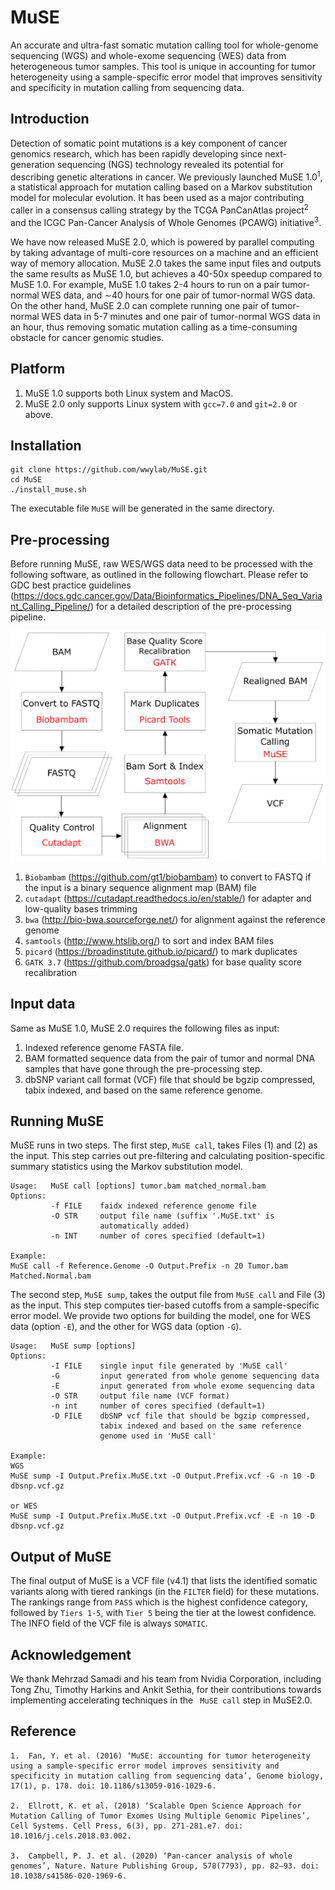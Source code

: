 # MuSE

An accurate and ultra-fast somatic mutation calling tool for whole-genome sequencing (WGS) and whole-exome sequencing (WES) data from heterogeneous tumor samples. This tool is unique in accounting for tumor heterogeneity using a sample-specific error model that improves sensitivity and specificity in mutation calling from sequencing data.

## Introduction

Detection of somatic point mutations is a key component of cancer genomics research, which has been rapidly developing since next-generation sequencing (NGS) technology revealed its potential for describing genetic alterations in cancer. We previously launched MuSE 1.0<sup>1</sup>, a statistical approach for mutation calling based on a Markov substitution model for molecular evolution. It has been used as a major contributing caller in a consensus calling strategy by the TCGA PanCanAtlas project<sup>2</sup> and the ICGC Pan-Cancer Analysis of Whole Genomes (PCAWG) initiative<sup>3</sup>.

We have now released MuSE 2.0, which is powered by parallel computing by taking advantage of multi-core resources on a machine and an efficient way of memory allocation. MuSE 2.0 takes the same input files and outputs the same results as MuSE 1.0, but achieves a 40-50x speedup compared to MuSE 1.0. For example, MuSE 1.0 takes 2-4 hours to run on a pair tumor-normal WES data, and ∼40 hours for one pair of tumor-normal WGS data. On the other hand, MuSE 2.0 can complete running one pair of tumor-normal WES data in 5-7 minutes and one pair of tumor-normal WGS data in an hour, thus removing somatic mutation calling as a time-consuming obstacle for cancer genomic studies.

## Platform
1.	MuSE 1.0 supports both Linux system and MacOS.
2.	MuSE 2.0 only supports Linux system with `gcc=7.0` and `git=2.0` or above.

## Installation
```
git clone https://github.com/wwylab/MuSE.git
cd MuSE
./install_muse.sh
```
The executable file `MuSE` will be generated in the same directory.
## Pre-processing
Before running MuSE, raw WES/WGS data need to be processed with the following software, as outlined in the following flowchart. Please refer to GDC best practice guidelines (https://docs.gdc.cancer.gov/Data/Bioinformatics_Pipelines/DNA_Seq_Variant_Calling_Pipeline/) for a detailed description of the pre-processing pipeline.

<img src="etc/preprocessing_flowchart.png" alt="preprocessing_flowchart" width="600"/>

1. `Biobambam` (https://github.com/gt1/biobambam) to convert to FASTQ if the input is a binary sequence alignment map (BAM) file
2. `cutadapt` (https://cutadapt.readthedocs.io/en/stable/) for adapter and low-quality bases trimming
3. `bwa` (http://bio-bwa.sourceforge.net/) for alignment against the reference genome
4. `samtools` (http://www.htslib.org/) to sort and index BAM files
5. `picard` (https://broadinstitute.github.io/picard/) to mark duplicates
6. `GATK 3.7` (https://github.com/broadgsa/gatk) for base quality score recalibration

## Input data
Same as MuSE 1.0, MuSE 2.0 requires the following files as input:

1. Indexed reference genome FASTA file.
2. BAM formatted sequence data from the pair of tumor and normal DNA samples that have gone through the pre-processing step.
3. dbSNP variant call format (VCF) file that should be bgzip compressed, tabix indexed, and based on the same reference genome.

## Running MuSE
MuSE runs in two steps. The first step, `MuSE call`, takes Files (1) and (2) as the input. This step carries out pre-filtering and calculating position-specific summary statistics using the Markov substitution model.

```
Usage:   MuSE call [options] tumor.bam matched_normal.bam
Options:
         -f FILE    faidx indexed reference genome file
         -O STR     output file name (suffix '.MuSE.txt' is
                    automatically added)
         -n INT     number of cores specified (default=1)

Example: 
MuSE call -f Reference.Genome -O Output.Prefix -n 20 Tumor.bam Matched.Normal.bam
```

The second step, `MuSE sump`, takes the output file from `MuSE call` and File (3) as the input. This step computes tier-based cutoffs from a sample-specific error model. We provide two options for building the model, one for WES data (option `-E`), and the other for WGS data (option `-G`).

```
Usage:   MuSE sump [options]
Options:
         -I FILE    single input file generated by 'MuSE call'
         -G         input generated from whole genome sequencing data
         -E         input generated from whole exome sequencing data
         -O STR     output file name (VCF format)
         -n int     number of cores specified (default=1)
         -D FILE    dbSNP vcf file that should be bgzip compressed,
                    tabix indexed and based on the same reference
                    genome used in 'MuSE call'

Example:
WGS
MuSE sump -I Output.Prefix.MuSE.txt -O Output.Prefix.vcf -G -n 10 -D dbsnp.vcf.gz

or WES
MuSE sump -I Output.Prefix.MuSE.txt -O Output.Prefix.vcf -E -n 10 -D dbsnp.vcf.gz
```

## Output of MuSE
The final output of MuSE is a VCF file (v4.1) that lists the identified somatic variants along with tiered rankings (in the `FILTER` field) for these mutations. The rankings range from `PASS` which is the highest confidence category, followed by `Tiers 1-5`, with `Tier 5` being the tier at the lowest confidence. The INFO field of the VCF file is always `SOMATIC`.

## Acknowledgement
We thank Mehrzad Samadi and his team from Nvidia Corporation, including Tong Zhu, Timothy Harkins and Ankit Sethia, for their contributions towards implementing accelerating techniques in the ` MuSE call` step in MuSE2.0.

## Reference
```
1.  Fan, Y. et al. (2016) ‘MuSE: accounting for tumor heterogeneity using a sample-specific error model improves sensitivity and specificity in mutation calling from sequencing data’, Genome biology, 17(1), p. 178. doi: 10.1186/s13059-016-1029-6.

2.  Ellrott, K. et al. (2018) ‘Scalable Open Science Approach for Mutation Calling of Tumor Exomes Using Multiple Genomic Pipelines’, Cell Systems. Cell Press, 6(3), pp. 271-281.e7. doi: 10.1016/j.cels.2018.03.002.

3.  Campbell, P. J. et al. (2020) ‘Pan-cancer analysis of whole genomes’, Nature. Nature Publishing Group, 578(7793), pp. 82–93. doi: 10.1038/s41586-020-1969-6.
```

